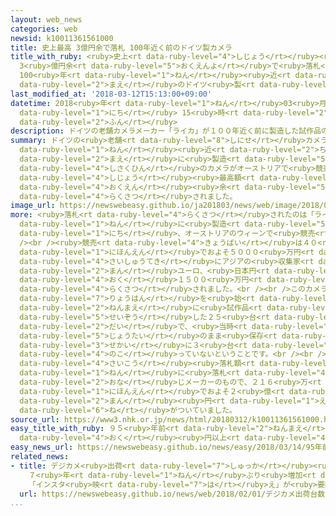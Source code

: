 ```yaml
---
layout: web_news
categories: web
newsid: k10011361561000
title: 史上最高 3億円余で落札 100年近く前のドイツ製カメラ
title_with_ruby: <ruby>史上<rt data-ruby-level="4">しじょう</rt></ruby><ruby>最高<rt data-ruby-level="4">さいこう</rt></ruby>
  3<ruby>億円余<rt data-ruby-level="5">おくえんよ</rt></ruby>で<ruby>落札<rt data-ruby-level="4">らくさつ</rt></ruby>
  100<ruby>年<rt data-ruby-level="1">ねん</rt></ruby><ruby>近<rt data-ruby-level="2">ちか</rt></ruby>く<ruby>前<rt
  data-ruby-level="2">まえ</rt></ruby>のドイツ<ruby>製<rt data-ruby-level="5">せい</rt></ruby>カメラ
last_modified_at: '2018-03-12T15:13:00+09:00'
datetime: 2018<ruby>年<rt data-ruby-level="1">ねん</rt></ruby>03<ruby>月<rt data-ruby-level="1">がつ</rt></ruby>12<ruby>日<rt
  data-ruby-level="1">にち</rt></ruby> 15<ruby>時<rt data-ruby-level="2">じ</rt></ruby>13<ruby>分<rt
  data-ruby-level="2">ふん</rt></ruby>
description: ドイツの老舗カメラメーカー「ライカ」が１００年近く前に製造した試作品のカメラがオーストリアで競売にかけられ、カメラとしては史上最高額となる３億円余りで落札されました。
summary: ドイツの<ruby>老舗<rt data-ruby-level="8">しにせ</rt></ruby>カメラメーカー「ライカ」が１００<ruby>年<rt
  data-ruby-level="1">ねん</rt></ruby><ruby>近<rt data-ruby-level="2">ちか</rt></ruby>く<ruby>前<rt
  data-ruby-level="2">まえ</rt></ruby>に<ruby>製造<rt data-ruby-level="5">せいぞう</rt></ruby>した<ruby>試作品<rt
  data-ruby-level="4">しさくひん</rt></ruby>のカメラがオーストリアで<ruby>競売<rt data-ruby-level="4">きょうばい</rt></ruby>にかけられ、カメラとしては<ruby>史上<rt
  data-ruby-level="4">しじょう</rt></ruby><ruby>最高額<rt data-ruby-level="5">さいこうがく</rt></ruby>となる３<ruby>億円<rt
  data-ruby-level="4">おくえん</rt></ruby><ruby>余<rt data-ruby-level="5">あま</rt></ruby>りで<ruby>落札<rt
  data-ruby-level="4">らくさつ</rt></ruby>されました。
image_url: https://newswebeasy.github.io/ja201803/news/web/image/2018/03/12/K10011361561_1803121508_1803121513_01_02.jpg
more: <ruby>落札<rt data-ruby-level="4">らくさつ</rt></ruby>されたのは「ライカ」が９５<ruby>年前<rt data-ruby-level="2">ねんまえ</rt></ruby>の１９２３<ruby>年<rt
  data-ruby-level="1">ねん</rt></ruby>に<ruby>製造<rt data-ruby-level="5">せいぞう</rt></ruby>したもので、１０<ruby>日<rt
  data-ruby-level="1">にち</rt></ruby>、オーストリアのウィーンで<ruby>競売<rt data-ruby-level="4">きょうばい</rt></ruby>にかけられました。<br
  /><br /><ruby>競売<rt data-ruby-level="4">きょうばい</rt></ruby>は４０<ruby>万<rt data-ruby-level="2">まん</rt></ruby>ユーロ、<ruby>日本円<rt
  data-ruby-level="1">にほんえん</rt></ruby>でおよそ５０００<ruby>万円<rt data-ruby-level="2">まんえん</rt></ruby>からスタートし、<ruby>最終的<rt
  data-ruby-level="4">さいしゅうてき</rt></ruby>にアジアの<ruby>収集家<rt data-ruby-level="6">しゅうしゅうか</rt></ruby>によって２４０<ruby>万<rt
  data-ruby-level="2">まん</rt></ruby>ユーロ、<ruby>日本円<rt data-ruby-level="1">にほんえん</rt></ruby>でおよそ３<ruby>億<rt
  data-ruby-level="4">おく</rt></ruby>１５００<ruby>万円<rt data-ruby-level="2">まんえん</rt></ruby>で<ruby>落札<rt
  data-ruby-level="4">らくさつ</rt></ruby>されました。<br /><br />このカメラは「ライカ」がカメラの<ruby>量販<rt
  data-ruby-level="7">りょうはん</rt></ruby>を<ruby>始<rt data-ruby-level="3">はじ</rt></ruby>める２<ruby>年前<rt
  data-ruby-level="2">ねんまえ</rt></ruby>に<ruby>試作品<rt data-ruby-level="4">しさくひん</rt></ruby>として<ruby>製造<rt
  data-ruby-level="5">せいぞう</rt></ruby>した２５<ruby>台<rt data-ruby-level="2">だい</rt></ruby>のうちの１<ruby>台<rt
  data-ruby-level="2">だい</rt></ruby>で、<ruby>当時<rt data-ruby-level="2">とうじ</rt></ruby>の<ruby>状態<rt
  data-ruby-level="5">じょうたい</rt></ruby>のまま<ruby>保存<rt data-ruby-level="6">ほぞん</rt></ruby>されているのは<ruby>世界<rt
  data-ruby-level="3">せかい</rt></ruby>に３<ruby>台<rt data-ruby-level="2">だい</rt></ruby>しか<ruby>残<rt
  data-ruby-level="4">のこ</rt></ruby>っていないということです。<br /><br />カメラのこれまでの<ruby>最高<rt
  data-ruby-level="4">さいこう</rt></ruby><ruby>落札額<rt data-ruby-level="5">らくさつがく</rt></ruby>は２０１２<ruby>年<rt
  data-ruby-level="1">ねん</rt></ruby>に<ruby>落札<rt data-ruby-level="4">らくさつ</rt></ruby>された<ruby>同<rt
  data-ruby-level="2">おな</rt></ruby>じメーカーのもので、２１６<ruby>万<rt data-ruby-level="2">まん</rt></ruby>ユーロ、<ruby>日本円<rt
  data-ruby-level="1">にほんえん</rt></ruby>でおよそ２<ruby>億<rt data-ruby-level="4">おく</rt></ruby>８０００<ruby>万<rt
  data-ruby-level="2">まん</rt></ruby><ruby>円<rt data-ruby-level="1">えん</rt></ruby>の<ruby>値<rt
  data-ruby-level="6">ね</rt></ruby>がついていました。
source_url: https://www3.nhk.or.jp/news/html/20180312/k10011361561000.html
easy_title_with_ruby: ９５<ruby>年前<rt data-ruby-level="2">ねんまえ</rt></ruby>のドイツのカメラが３<ruby>億<rt
  data-ruby-level="4">おく</rt></ruby><ruby>円以上<rt data-ruby-level="4">えんいじょう</rt></ruby>になる
easy_news_url: https://newswebeasy.github.io/news/easy/2018/03/14/95年前のドイツのカメラが3億円以上になる
related_news:
- title: デジカメ<ruby>出荷<rt data-ruby-level="7">しゅっか</rt></ruby><ruby>台数<rt data-ruby-level="2">だいすう</rt></ruby>
    ７<ruby>年<rt data-ruby-level="1">ねん</rt></ruby>ぶり<ruby>増加<rt data-ruby-level="5">ぞうか</rt></ruby>
    「インスタ<ruby>映<rt data-ruby-level="7">は</rt></ruby>え」が<ruby>要因<rt data-ruby-level="5">よういん</rt></ruby>か
  url: https://newswebeasy.github.io/news/web/2018/02/01/デジカメ出荷台数-7年ぶり増加-インスタ映えが要因か
...
```

